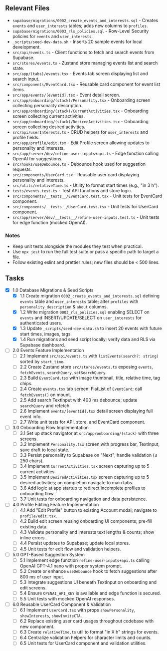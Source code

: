 ## Relevant Files

- `supabase/migrations/0002_create_events_and_interests.sql` - Creates `events` and `user_interests` tables; adds new columns to `profiles`.
- `supabase/migrations/0003_rls_policies.sql` - Row-Level Security policies for `events` and `user_interests`.
- `_scripts/seed-dev-data.sh` - Inserts 20 sample events for local development.
- `src/api/events.ts` - Client functions to fetch and search events from Supabase.
- `src/stores/events.ts` - Zustand store managing events list and search state.
- `src/app/(tabs)/events.tsx` - Events tab screen displaying list and search input.
- `src/components/EventCard.tsx` - Reusable card component for event list items.
- `src/app/events/[eventId].tsx` - Event detail screen.
- `src/app/onboarding/(stack)/Personality.tsx` - Onboarding screen collecting personality description.
- `src/app/onboarding/(stack)/CurrentActivities.tsx` - Onboarding screen collecting current activities.
- `src/app/onboarding/(stack)/DesiredActivities.tsx` - Onboarding screen collecting desired activities.
- `src/api/userInterests.ts` - CRUD helpers for `user_interests` and profile fields.
- `src/app/profile/edit.tsx` - Edit Profile screen allowing updates to personality and interests.
- `src/app/server/dev/refine-user-inputs+api.ts` - Edge function calling OpenAI for suggestions.
- `src/hooks/useDebounce.ts` - Debounce hook used for suggestion requests.
- `src/components/UserCard.tsx` - Reusable user card displaying personality and interests.
- `src/utils/relativeTime.ts` - Utility to format start times (e.g., "in 3 h").
- `tests/events.test.ts` - Test API functions and store logic.
- `src/components/__tests__/EventCard.test.tsx` - Unit tests for EventCard component.
- `src/components/__tests__/UserCard.test.tsx` - Unit tests for UserCard component.
- `src/app/server/dev/__tests__/refine-user-inputs.test.ts` - Unit tests for edge function (mocked OpenAI).

### Notes

- Keep unit tests alongside the modules they test when practical.
- Use `npx jest` to run the full test suite or pass a specific path to target a file.
- Follow existing eslint and prettier rules; new files should be < 500 lines.

## Tasks

- [x] 1.0 Database Migrations & Seed Scripts
  - [x] 1.1 Create migration `0002_create_events_and_interests.sql` defining `events` table and `user_interests` table; alter `profiles` with `personality_description` & `about` columns.
  - [x] 1.2 Write migration `0003_rls_policies.sql` enabling SELECT on `events` and INSERT/UPDATE/SELECT on `user_interests` for authenticated users.
  - [x] 1.3 Update `_scripts/seed-dev-data.sh` to insert 20 events with future start times, images, tags.
  - [x] 1.4 Run migrations and seed script locally; verify data and RLS via Supabase dashboard.

- [ ] 2.0 Events Feature Implementation
  - [ ] 2.1 Implement `src/api/events.ts` with `listEvents(search?: string)` sorted by `start_time`.
  - [ ] 2.2 Create Zustand store `src/stores/events.ts` exposing `events`, `fetchEvents`, `searchQuery`, `setSearchQuery`.
  - [ ] 2.3 Build `EventCard.tsx` with image thumbnail, title, relative time, tag chips.
  - [ ] 2.4 Create `events.tsx` tab screen: FlatList of `EventCard`; call `fetchEvents()` on mount.
  - [ ] 2.5 Add search TextInput with 400 ms debounce; update `searchQuery` and refetch.
  - [ ] 2.6 Implement `events/[eventId].tsx` detail screen displaying full event info.
  - [ ] 2.7 Write unit tests for API, store, and EventCard component.

- [ ] 3.0 Onboarding Flow Implementation
  - [ ] 3.1 Set up stack navigator at `src/app/onboarding/(stack)` with three screens.
  - [ ] 3.2 Implement `Personality.tsx` screen with progress bar, TextInput, save draft to local state.
  - [ ] 3.3 Persist personality to Supabase on "Next"; handle validation (≤ 250 chars).
  - [ ] 3.4 Implement `CurrentActivities.tsx` screen capturing up to 5 current activities.
  - [ ] 3.5 Implement `DesiredActivities.tsx` screen capturing up to 5 desired activities; on completion navigate to main tabs.
  - [ ] 3.6 Add logic at app startup to redirect incomplete profiles to onboarding flow.
  - [ ] 3.7 Unit tests for onboarding navigation and data persistence.

- [ ] 4.0 Profile Editing Feature Implementation
  - [ ] 4.1 Add "Edit Profile" button to existing Account modal; navigate to `profile/edit.tsx`.
  - [ ] 4.2 Build edit screen reusing onboarding UI components; pre-fill existing data.
  - [ ] 4.3 Validate personality and interests text lengths & counts; show inline errors.
  - [ ] 4.4 Persist updates to Supabase; update local stores.
  - [ ] 4.5 Unit tests for edit flow and validation helpers.

- [ ] 5.0 GPT-Based Suggestion System
  - [ ] 5.1 Implement edge function `refine-user-inputs+api.ts` calling OpenAI GPT-4.1 nano with proper system prompt.
  - [ ] 5.2 Create or enhance `useDebounce` hook to fetch suggestions after 800 ms of user input.
  - [ ] 5.3 Integrate suggestions UI beneath TextInput on onboarding and edit screens.
  - [ ] 5.4 Ensure `OPENAI_API_KEY` is available and edge function is secured.
  - [ ] 5.5 Unit tests with mocked OpenAI responses.

- [ ] 6.0 Reusable UserCard Component & Validation
  - [ ] 6.1 Implement `UserCard.tsx` with props `showPersonality`, `showInterests`, `showInviteCTA`.
  - [ ] 6.2 Replace existing user card usages throughout codebase with new component.
  - [ ] 6.3 Create `relativeTime.ts` util to format "in X h" strings for events.
  - [ ] 6.4 Centralize validation helpers for character limits and counts.
  - [ ] 6.5 Unit tests for UserCard component and validation utilities. 